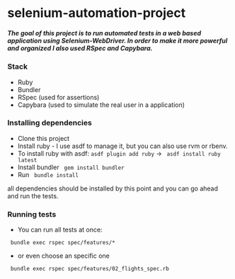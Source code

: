 # selenium-automation-project
<h5>The goal of this project is to run automated tests in a web based application using Selenium-WebDriver. In order to make it more powerful and organized I also used RSpec and Capybara.</h5>

<h3>Stack</h3>

* Ruby
* Bundler 
* RSpec (used for assertions)
* Capybara (used to simulate the real user in a application)

<h3>Installing dependencies</h3>

* Clone this project
* Install ruby - I use asdf to manage it, but you can also use rvm or rbenv.
* To install ruby with asdf: <code>asdf plugin add ruby</code> -> <code> asdf install ruby latest </code>
* Install bundler
<code> gem install bundler</code>
* Run
<code> bundle install</code>

all dependencies should be installed by this point and you can go ahead and run the tests.
<h3>Running tests </h3>

* You can run all tests at once:

<code> bundle exec rspec spec/features/* </code>

* or even choose an specific one

<code> bundle exec rspec spec/features/02_flights_spec.rb </code>
